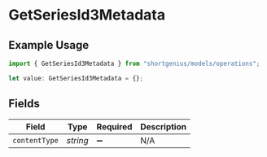 # GetSeriesId3Metadata

## Example Usage

```typescript
import { GetSeriesId3Metadata } from "shortgenius/models/operations";

let value: GetSeriesId3Metadata = {};
```

## Fields

| Field              | Type               | Required           | Description        |
| ------------------ | ------------------ | ------------------ | ------------------ |
| `contentType`      | *string*           | :heavy_minus_sign: | N/A                |